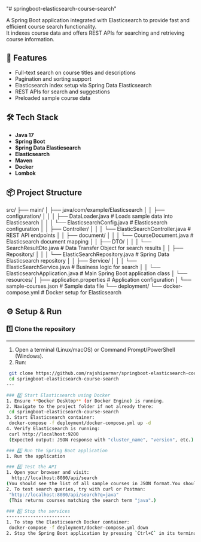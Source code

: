 "# springboot-elasticsearch-course-search" 

A Spring Boot application integrated with Elasticsearch to provide fast and efficient course search functionality.  
It indexes course data and offers REST APIs for searching and retrieving course information.


## 🚀 Features
- Full-text search on course titles and descriptions
- Pagination and sorting support
- Elasticsearch index setup via Spring Data Elasticsearch
- REST APIs for search and suggestions
- Preloaded sample course data


## 🛠 Tech Stack
- **Java 17** 
- **Spring Boot**
- **Spring Data Elasticsearch**
- **Elasticsearch** 
- **Maven**
- **Docker**
- **Lombok**


## 📦 Project Structure
src/
├── main/
│   ├── java/com/example/Elasticsearch
│   │   ├── configuration/
│   │   │   ├── DataLoader.java                     # Loads sample data into Elasticsearch
│   │   │   └── ElasticsearchConfig.java            # Elasticsearch configuration
│   │   ├── Controller/
│   │   │   └── ElasticSearchController.java        # REST API endpoints
│   │   ├── document/
│   │   │   └── CourseDocument.java                 # Elasticsearch document mapping
│   │   ├── DTO/
│   │   │   └── SearchResultDto.java                # Data Transfer Object for search results
│   │   ├── Repository/
│   │   │   └── ElasticSearchRepository.java        # Spring Data Elasticsearch repository
│   │   ├── Service/
│   │   │   └── ElasticSearchService.java           # Business logic for search
│   │   └── ElasticsearchApplication.java           # Main Spring Boot application class
│   └── resources/
│       ├── application.properties                  # Application configuration
│       └── sample-courses.json                     # Sample data file
└── deployment/
    └── docker-compose.yml                          # Docker setup for Elasticsearch


## ⚙️ Setup & Run

### 1️⃣ Clone the repository
-------------------------------
1. Open a terminal (Linux/macOS) or Command Prompt/PowerShell (Windows).
2. Run:
  ```bash
   git clone https://github.com/rajshiparmar/springboot-elasticsearch-course-search.git
   cd springboot-elasticsearch-course-search
---

### 2️⃣ Start Elasticsearch using Docker
1. Ensure **Docker Desktop** (or Docker Engine) is running.
2. Navigate to the project folder if not already there:
   cd springboot-elasticsearch-course-search
3. Start Elasticsearch container:
   docker-compose -f deployment/docker-compose.yml up -d
4. Verify Elasticsearch is running:
   curl http://localhost:9200
   (Expected output: JSON response with "cluster_name", "version", etc.)

### 3️⃣ Run the Spring Boot application
1. Run the application

### 4️⃣ Test the API
1. Open your browser and visit:
    http://localhost:8080/api/search
(You should see the list of all sample courses in JSON format.You should see the list of all sample courses in JSON format.)
2. To test search queries, try with curl or Postman:
   "http://localhost:8080/api/search?q=java"
   (This returns courses matching the search term "java".)

### 5️⃣ Stop the services
------------------------
1. To stop the Elasticsearch Docker container:
   docker-compose -f deployment/docker-compose.yml down
2. Stop the Spring Boot application by pressing `Ctrl+C` in its terminal.

